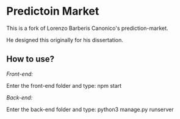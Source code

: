 <h1>Predictoin Market</h1>
<p>This is a fork of Lorenzo Barberis Canonico's prediction-market.</p>
<p>He designed this originally for his dissertation.</p>

<h2>How to use?</h2>
<i>Front-end:</i>
<p>Enter the front-end folder and type: npm start</p>

<i>Back-end:</i>
<p>Enter the back-end folder and type: python3 manage.py runserver</p>